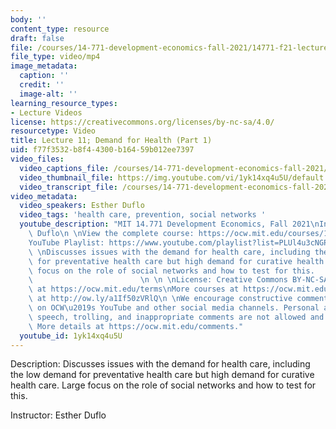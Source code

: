 ```yaml
---
body: ''
content_type: resource
draft: false
file: /courses/14-771-development-economics-fall-2021/14771-f21-lecture-11-version-2_1_360p_16_9.mp4
file_type: video/mp4
image_metadata:
  caption: ''
  credit: ''
  image-alt: ''
learning_resource_types:
- Lecture Videos
license: https://creativecommons.org/licenses/by-nc-sa/4.0/
resourcetype: Video
title: Lecture 11; Demand for Health (Part 1)
uid: f77f3532-b8f4-4300-b164-59b012ee7397
video_files:
  video_captions_file: /courses/14-771-development-economics-fall-2021/14UzBjs66mtUcKdrmcDe4u__Lm0m1cQx4_transcript.webvtt
  video_thumbnail_file: https://img.youtube.com/vi/1yk14xq4u5U/default.jpg
  video_transcript_file: /courses/14-771-development-economics-fall-2021/14UzBjs66mtUcKdrmcDe4u__Lm0m1cQx4_transcript.pdf
video_metadata:
  video_speakers: Esther Duflo
  video_tags: 'health care, prevention, social networks '
  youtube_description: "MIT 14.771 Development Economics, Fall 2021\nInstructor: Esther\
    \ Duflo\n \nView the complete course: https://ocw.mit.edu/courses/14-771-development-economics-fall-2021\n\
    YouTube Playlist: https://www.youtube.com/playlist?list=PLUl4u3cNGP61kvh3caDts2R6LmkYbmzaG\n\
    \ \nDiscusses issues with the demand for health care, including the low demand\
    \ for preventative health care but high demand for curative health care. Large\
    \ focus on the role of social networks and how to test for this.             \
    \                        \n \n \nLicense: Creative Commons BY-NC-SA\nMore information\
    \ at https://ocw.mit.edu/terms\nMore courses at https://ocw.mit.edu\nSupport OCW\
    \ at http://ow.ly/a1If50zVRlQ\n \nWe encourage constructive comments and discussion\
    \ on OCW\u2019s YouTube and other social media channels. Personal attacks, hate\
    \ speech, trolling, and inappropriate comments are not allowed and may be removed.\
    \ More details at https://ocw.mit.edu/comments."
  youtube_id: 1yk14xq4u5U
---
```

Description: Discusses issues with the demand for health care, including the low demand for preventative health care but high demand for curative health care. Large focus on the role of social networks and how to test for this.

Instructor: Esther Duflo